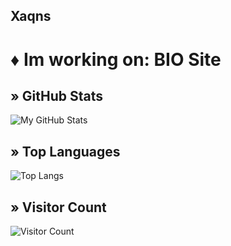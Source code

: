 ## **Xaqns**

# ♦ Im working on: BIO Site


## » GitHub Stats
![My GitHub Stats](https://github-readme-stats.vercel.app/api?username=xaqns&show_icons=true&theme=radical)

## » Top Languages
![Top Langs](https://github-readme-stats.vercel.app/api/top-langs/?username=xaqns&layout=compact&theme=radical)

## » Visitor Count
![Visitor Count](https://profile-counter.glitch.me/xaqns/count)

